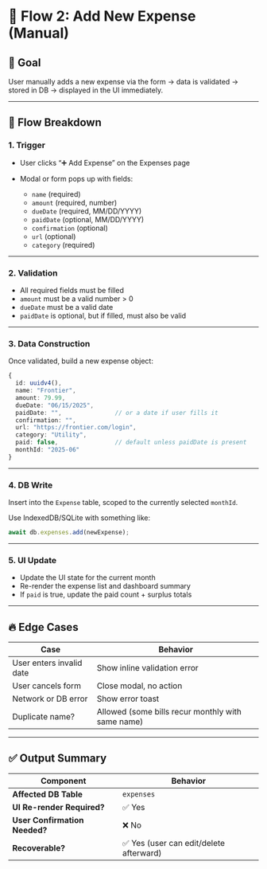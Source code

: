 # 🧾 Flow 2: Add New Expense (Manual)

## 🧠 Goal

User manually adds a new expense via the form → data is validated → stored in DB → displayed in the UI immediately.

---

## 🔄 Flow Breakdown

### 1. Trigger

- User clicks “➕ Add Expense” on the Expenses page
- Modal or form pops up with fields:

  - `name` (required)
  - `amount` (required, number)
  - `dueDate` (required, MM/DD/YYYY)
  - `paidDate` (optional, MM/DD/YYYY)
  - `confirmation` (optional)
  - `url` (optional)
  - `category` (required)

---

### 2. Validation

- All required fields must be filled
- `amount` must be a valid number > 0
- `dueDate` must be a valid date
- `paidDate` is optional, but if filled, must also be valid

---

### 3. Data Construction

Once validated, build a new expense object:

```ts
{
  id: uuidv4(),
  name: "Frontier",
  amount: 79.99,
  dueDate: "06/15/2025",
  paidDate: "",               // or a date if user fills it
  confirmation: "",
  url: "https://frontier.com/login",
  category: "Utility",
  paid: false,                // default unless paidDate is present
  monthId: "2025-06"
}
```

---

### 4. DB Write

Insert into the `Expense` table, scoped to the currently selected `monthId`.

Use IndexedDB/SQLite with something like:

```ts
await db.expenses.add(newExpense);
```

---

### 5. UI Update

- Update the UI state for the current month
- Re-render the expense list and dashboard summary
- If `paid` is true, update the paid count + surplus totals

---

## 🔥 Edge Cases

| Case                     | Behavior                                          |
| ------------------------ | ------------------------------------------------- |
| User enters invalid date | Show inline validation error                      |
| User cancels form        | Close modal, no action                            |
| Network or DB error      | Show error toast                                  |
| Duplicate name?          | Allowed (some bills recur monthly with same name) |

---

## ✅ Output Summary

| Component                     | Behavior                                |
| ----------------------------- | --------------------------------------- |
| **Affected DB Table**         | `expenses`                              |
| **UI Re-render Required?**    | ✅ Yes                                  |
| **User Confirmation Needed?** | ❌ No                                   |
| **Recoverable?**              | ✅ Yes (user can edit/delete afterward) |

